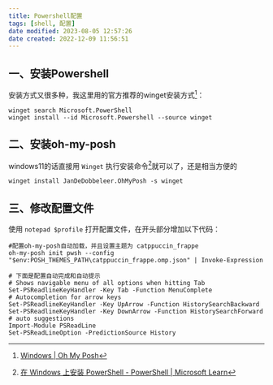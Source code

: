 ```yaml
---
title: Powershell配置 
tags: [shell, 配置]
date modified: 2023-08-05 12:57:26
date created: 2022-12-09 11:56:51
---
```


## 一、安装Powershell 
安装方式又很多种，我这里用的官方推荐的winget安装方式[^1]：

```
winget search Microsoft.PowerShell
winget install --id Microsoft.Powershell --source winget
```

## 二、安装oh-my-posh
windows11的话直接用 `Winget` 执行安装命令[^2]就可以了，还是相当方便的

```shell
winget install JanDeDobbeleer.OhMyPosh -s winget
```

## 三、修改配置文件
使用 `notepad $profile` 打开配置文件，在开头部分增加以下代码：

```shell
#配置oh-my-posh自动加载，并且设置主题为 catppuccin_frappe 
oh-my-posh init pwsh --config "$env:POSH_THEMES_PATH\catppuccin_frappe.omp.json" | Invoke-Expression

# 下面是配置自动完成和自动提示
# Shows navigable menu of all options when hitting Tab
Set-PSReadlineKeyHandler -Key Tab -Function MenuComplete
# Autocompletion for arrow keys
Set-PSReadlineKeyHandler -Key UpArrow -Function HistorySearchBackward
Set-PSReadlineKeyHandler -Key DownArrow -Function HistorySearchForward
# auto suggestions
Import-Module PSReadLine
Set-PSReadLineOption -PredictionSource History

```


[^1]: [Windows | Oh My Posh](https://ohmyposh.dev/docs/installation/windows#installation)
[^2]: [在 Windows 上安装 PowerShell - PowerShell | Microsoft Learn](https://learn.microsoft.com/zh-cn/powershell/scripting/install/installing-powershell-on-windows?view=powershell-7.3#install-powershell-using-winget-recommended)